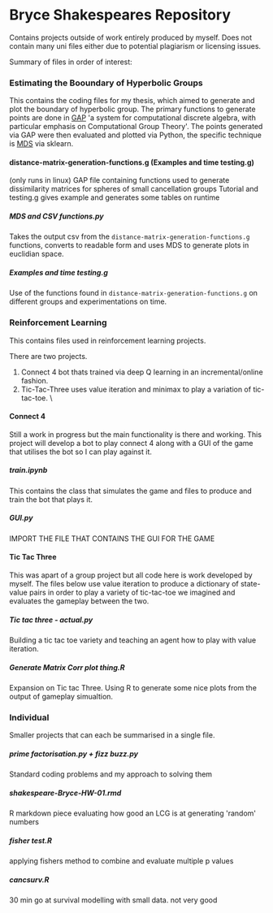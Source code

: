 
# Bryce Shakespeares Repository
Contains projects outside of work entirely produced by myself. Does not contain many uni files either due to potential plagiarism or licensing issues.

Summary of files in order of interest:

### Estimating the Booundary of Hyperbolic Groups
This contains the coding files for my thesis, which aimed to generate and plot the boundary of hyperbolic group. 
The primary functions to generate points are done in [GAP](https://www.gap-system.org/) 'a system for computational discrete algebra, with particular emphasis on Computational Group Theory'. The points generated via GAP were then evaluated and plotted via Python, the specific technique is [MDS](https://scikit-learn.org/stable/modules/generated/sklearn.manifold.MDS.html) via sklearn.

#### distance-matrix-generation-functions.g (Examples and time testing.g)
(only runs in linux)
GAP file containing functions used to generate dissimilarity matrices for spheres of small cancellation groups
Tutorial and testing.g gives example and generates some tables on runtime

##### MDS and CSV functions.py
Takes the output csv from the `distance-matrix-generation-functions.g` functions, converts to readable form and uses MDS to generate plots in euclidian space.

##### Examples and time testing.g
Use of the functions found in `distance-matrix-generation-functions.g` on different groups and experimentations on time.

### Reinforcement Learning
This contains files used in reinforcement learning projects.

There are two projects.
1. Connect 4 bot thats trained via deep Q learning in an incremental/online fashion.
2. Tic-Tac-Three uses value iteration and minimax to play a variation of tic-tac-toe. \


#### Connect 4
Still a work in progress but the main functionality is there and working. This project will develop a bot to play connect 4 along with a GUI of the game that utilises the bot so I can play against it.


##### train.ipynb
This contains the class that simulates the game and files to produce and train the bot that plays it.

##### GUI.py
IMPORT THE FILE THAT CONTAINS THE GUI FOR THE GAME

#### Tic Tac Three
This was apart of a group project but all code here is work developed by myself. The files below use value iteration to produce a dictionary of state-value pairs in order to play a variety of tic-tac-toe we imagined and evaluates the gameplay between the two.

##### Tic tac three - actual.py
Building a tic tac toe variety and teaching an agent how to play with value iteration.

##### Generate Matrix Corr plot thing.R
Expansion on Tic tac Three. Using R to generate some nice plots from the output of gameplay simualtion.

### Individual
Smaller projects that can each be summarised in a single file.

##### prime factorisation.py + fizz buzz.py
Standard coding problems and my approach to solving them

##### shakespeare-Bryce-HW-01.rmd
R markdown piece evaluating how good an LCG is at generating 'random' numbers

##### fisher test.R
applying fishers method to combine and evaluate multiple p values

##### cancsurv.R
30 min go at survival modelling with small data. not very good
